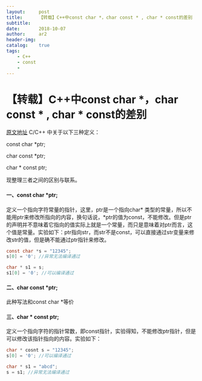 ```yaml
---
layout:     post
title:      【转载】C++中const char *，char const * , char * const的差别
subtitle:   
date:       2018-10-07
author:     ar2
header-img: 
catalog: 	true
tags:
    - C++
    - const
    - 
---
```

# 【转载】C++中const char *，char const * , char * const的差别
[原文地址](https://blog.csdn.net/silentob/article/details/76994618)
C/C++ 中关于以下三种定义：


const char *ptr;

char const *ptr;

char * const ptr;

现整理三者之间的区别与联系。

#### 一、const char *ptr;

定义一个指向字符常量的指针，这里，ptr是一个指向char* 类型的常量，所以不能用ptr来修改所指向的内容，换句话说，*ptr的值为const，不能修改。但是ptr的声明并不意味着它指向的值实际上就是一个常量，而只是意味着对ptr而言，这个值是常量。实验如下：ptr指向str，而str不是const，可以直接通过str变量来修改str的值，但是确不能通过ptr指针来修改。

```c
const char *s = "12345";
s[0] = '0'; //异常无法编译通过

char * s1 = s;
s1[0] = '0'; //可以编译通过

```
#### 二、char const *ptr;

此种写法和const char *等价

#### 三、char * const ptr;

定义一个指向字符的指针常数，即const指针，实验得知，不能修改ptr指针，但是可以修改该指针指向的内容。实验如下：

```c
char * cosnt s = "12345";
s[0] = '0'; //可以编译通过

char * s1 = "abcd";
s = s1; //异常无法编译通过

```